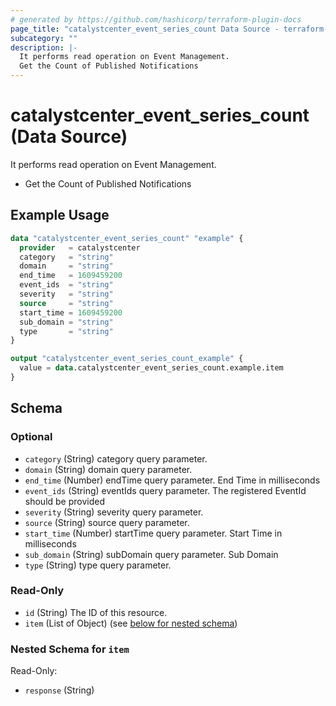 ```yaml
---
# generated by https://github.com/hashicorp/terraform-plugin-docs
page_title: "catalystcenter_event_series_count Data Source - terraform-provider-catalystcenter"
subcategory: ""
description: |-
  It performs read operation on Event Management.
  Get the Count of Published Notifications
---
```


# catalystcenter_event_series_count (Data Source)

It performs read operation on Event Management.

- Get the Count of Published Notifications

## Example Usage

```terraform
data "catalystcenter_event_series_count" "example" {
  provider   = catalystcenter
  category   = "string"
  domain     = "string"
  end_time   = 1609459200
  event_ids  = "string"
  severity   = "string"
  source     = "string"
  start_time = 1609459200
  sub_domain = "string"
  type       = "string"
}

output "catalystcenter_event_series_count_example" {
  value = data.catalystcenter_event_series_count.example.item
}
```

<!-- schema generated by tfplugindocs -->
## Schema

### Optional

- `category` (String) category query parameter.
- `domain` (String) domain query parameter.
- `end_time` (Number) endTime query parameter. End Time in milliseconds
- `event_ids` (String) eventIds query parameter. The registered EventId should be provided
- `severity` (String) severity query parameter.
- `source` (String) source query parameter.
- `start_time` (Number) startTime query parameter. Start Time in milliseconds
- `sub_domain` (String) subDomain query parameter. Sub Domain
- `type` (String) type query parameter.

### Read-Only

- `id` (String) The ID of this resource.
- `item` (List of Object) (see [below for nested schema](#nestedatt--item))

<a id="nestedatt--item"></a>
### Nested Schema for `item`

Read-Only:

- `response` (String)

